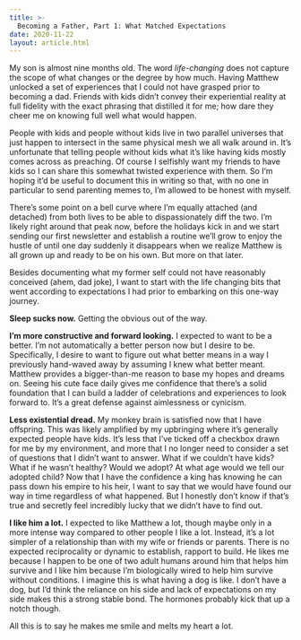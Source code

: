 ```yaml
---
title: >-
  Becoming a Father, Part 1: What Matched Expectations
date: 2020-11-22
layout: article.html
---
```


My son is almost nine months old. The word _life-changing_ does not capture the scope of what changes or the degree by how much. Having Matthew unlocked a set of experiences that I could not have grasped prior to becoming a dad. Friends with kids didn’t convey their experiential reality at full fidelity with the exact phrasing that distilled it for me; how dare they cheer me on knowing full well what would happen.

People with kids and people without kids live in two parallel universes that just happen to intersect in the same physical mesh we all walk around in. It’s unfortunate that telling people without kids what it’s like having kids mostly comes across as preaching. Of course I selfishly want my friends to have kids so I can share this somewhat twisted experience with them. So I’m hoping it’d be useful to document this in writing so that, with no one in particular to send parenting memes to, I’m allowed to be honest with myself.

There’s some point on a bell curve where I’m equally attached (and detached) from both lives to be able to dispassionately diff the two. I’m likely right around that peak now, before the holidays kick in and we start sending our first newsletter and establish a routine we’ll grow to enjoy the hustle of until one day suddenly it disappears when we realize Matthew is all grown up and ready to be on his own. But more on that later.

Besides documenting what my former self could not have reasonably conceived (ahem, dad joke), I want to start with the life changing bits that went according to expectations I had prior to embarking on this one-way journey.

**Sleep sucks now.** Getting the obvious out of the way.

**I’m more constructive and forward looking.** I expected to want to be a better. I’m not automatically a better person now but I desire to be. Specifically, I desire to want to figure out what better means in a way I previously hand-waved away by assuming I knew what better meant. Matthew provides a bigger-than-me reason to base my hopes and dreams on. Seeing his cute face daily gives me confidence that there’s a solid foundation that I can build a ladder of celebrations and experiences to look forward to. It’s a great defense against aimlessness or cynicism.

**Less existential dread.** My monkey brain is satisfied now that I have offspring. This was likely amplified by my upbringing where it’s generally expected people have kids. It’s less that I’ve ticked off a checkbox drawn for me by my environment, and more that I no longer need to consider a set of questions that I didn’t want to answer. What if we couldn’t have kids? What if he wasn’t healthy? Would we adopt? At what age would we tell our adopted child? Now that I have the confidence a king has knowing he can pass down his empire to his heir, I want to say that we would have found our way in time regardless of what happened. But I honestly don’t know if that’s true and secretly feel incredibly lucky that we didn’t have to find out.

**I like him a lot.** I expected to like Matthew a lot, though maybe only in a more intense way compared to other people I like a lot. Instead, it’s a lot simpler of a relationship than with my wife or friends or parents. There is no expected reciprocality or dynamic to establish, rapport to build. He likes me because I happen to be one of two adult humans around him that helps him survive and I like him because I’m biologically wired to help him survive without conditions. I imagine this is what having a dog is like. I don’t have a dog, but I’d think the reliance on his side and lack of expectations on my side makes this a strong stable bond. The hormones probably kick that up a notch though.

All this is to say he makes me smile and melts my heart a lot.
